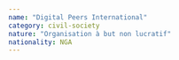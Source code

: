 ```yaml
---
name: "Digital Peers International"
category: civil-society
nature: "Organisation à but non lucratif"
nationality: NGA
---
```

    